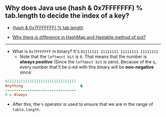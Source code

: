 ## Why does Java use (hash & 0x7FFFFFFF) % tab.length to decide the index of a key?

- [(hash & 0x7FFFFFFF) % tab.length](https://stackoverflow.com/questions/9380670/why-does-java-use-hash-0x7fffffff-tab-length-to-decide-the-index-of-a-key)

- [Why there is difference in HashMap and Hastable method of put?](https://stackoverflow.com/questions/20236074/why-there-is-difference-in-hashmap-and-hastable-method-of-put)


---

- What is `0x7FFFFFFF` in binary? It's `01111111 11111111 11111111 11111111`
  - Note that the `leftmost bit` is `0`. That means that the number is **always positive** (Since the 
    `leftmost bit` is zero). Because of the `&`, every number that'll be `&`-ed with this binary will be **non-negative** since:

```ruby
01111111111111111111111111111111
Anything                          &
--------------------------------
0 ← Always
```

- After this, the `%` operator is used to ensure that we are in the range of `table.length`.
